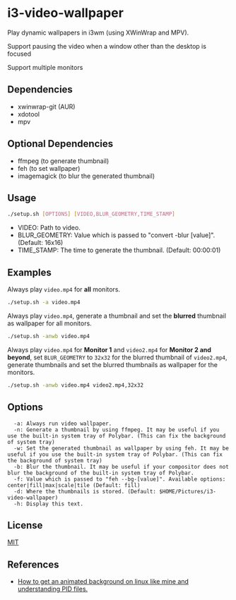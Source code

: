 # i3-video-wallpaper
Play dynamic wallpapers in i3wm (using XWinWrap and MPV).

Support pausing the video when a window other than the desktop is focused

Support multiple monitors

## Dependencies
- xwinwrap-git (AUR)
- xdotool
- mpv

## Optional Dependencies
- ffmpeg (to generate thumbnail)
- feh (to set wallpaper)
- imagemagick (to blur the generated thumbnail)

## Usage
```bash
./setup.sh [OPTIONS] [VIDEO,BLUR_GEOMETRY,TIME_STAMP]
```
- VIDEO: Path to video.
- BLUR_GEOMETRY: Value which is passed to "convert -blur [value]". (Default: 16x16)
- TIME_STAMP: The time to generate the thumbnail. (Default: 00:00:01) 

## Examples
Always play `video.mp4` for **all** monitors.
```bash
./setup.sh -a video.mp4
```

Always play `video.mp4`, generate a thumbnail and set the **blurred** thumbnail as wallpaper for all monitors.
```bash
./setup.sh -anwb video.mp4
```

Always play `video.mp4` for **Monitor 1** and `video2.mp4` for **Monitor 2 and beyond**, set `BLUR_GEOMETRY` to `32x32` for the blurred thumbnail of `video2.mp4`, generate thumbnails and set the blurred thumbnails as wallpaper for the monitors.
```bash
./setup.sh -anwb video.mp4 video2.mp4,32x32
```
## Options
```
  -a: Always run video wallpaper.
  -n: Generate a thumbnail by using ffmpeg. It may be useful if you use the built-in system tray of Polybar. (This can fix the background of system tray)
  -w: Set the generated thumbnail as wallpaper by using feh. It may be useful if you use the built-in system tray of Polybar. (This can fix the background of system tray)
  -b: Blur the thumbnail. It may be useful if your compositor does not blur the background of the built-in system tray of Polybar.
  -f: Value which is passed to "feh --bg-[value]". Available options: center|fill|max|scale|tile (Default: fill)
  -d: Where the thumbnails is stored. (Default: $HOME/Pictures/i3-video-wallpaper)
  -h: Display this text.
```

## License
[MIT](https://mit-license.org)

## References
- [How to get an animated background on linux like mine and understanding PID files.](https://www.youtube.com/watch?v=b8rh9m3wOjk&list=PLRtT6Oib2tb2HrWb3gfUWdE4S21802mVF&index=1&t=901s)
